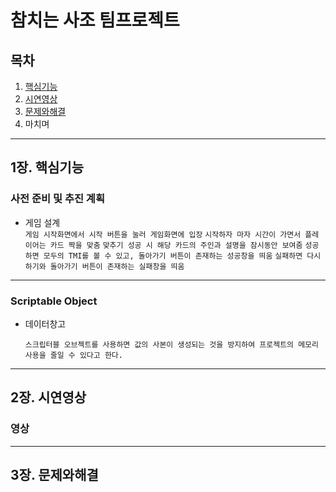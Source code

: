 참치는 사조 팀프로젝트
=============
## 목차

1. [핵심기능](#1장.-핵심기능)
2. [시연영상](#2장.-시연영상)
3. [문제와해결](#3장.-문제와-해결)
4. 마치며
  

---

## 1장. 핵심기능

### 사전 준비 및 추진 계획

* 게임 설계  
  ` 게임 시작화면에서 시작 버튼을 눌러 게임화면에 입장 `
  ` 시작하자 마자 시간이 가면서 플레이어는 카드 짝을 맞춤 `
  ` 맞추기 성공 시 해당 카드의 주인과 설명을 잠시동안 보여줌 `
  ` 성공하면 모두의 TMI를 볼 수 있고, 돌아가기 버튼이 존재하는 성공창을 띄움 `
  ` 실패하면 다시하기와 돌아가기 버튼이 존재하는 실패창을 띄움 `
---
### Scriptable Object

* 데이터창고
  
   ` 스크립터블 오브젝트를 사용하면 값의 사본이 생성되는 것을 방지하여 프로젝트의 메모리 사용을 줄일 수 있다고 한다. `

---
## 2장. 시연영상

### 영상


---

## 3장. 문제와해결
###
